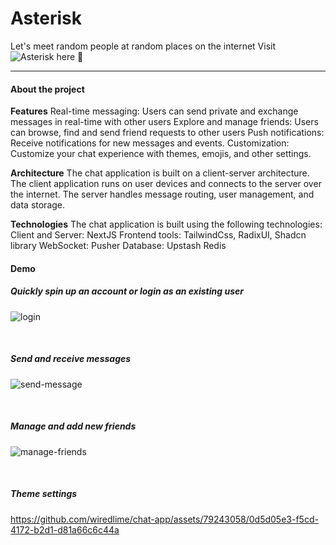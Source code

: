 # Asterisk 
Let's meet random people at random places on the internet
Visit ![Asterisk here](https://chat-app-wiredlimes-projects.vercel.app/login) 🚀

---

#### About the project

**Features**
Real-time messaging: Users can send private and exchange messages in real-time with other users
Explore and manage friends: Users can browse, find and send friend requests to other users
Push notifications: Receive notifications for new messages and events.
Customization: Customize your chat experience with themes, emojis, and other settings.

**Architecture**
The chat application is built on a client-server architecture. The client application runs on user devices and connects to the server over the internet. The server handles message routing, user management, and data storage.

**Technologies**
The chat application is built using the following technologies:
Client and Server: NextJS
Frontend tools: TailwindCss, RadixUI, Shadcn library
WebSocket: Pusher
Database: Upstash Redis


#### Demo

##### Quickly spin up an account or login as an existing user
   

![login](https://github.com/wiredlime/chat-app/assets/79243058/c0ec5f53-5de8-4888-83b2-03300a4be95f)

<br/>

##### Send and receive messages


![send-message](https://github.com/wiredlime/chat-app/assets/79243058/99128d7d-6282-41da-9a88-275378ece1eb)

<br/>

##### Manage and add new friends


![manage-friends](https://github.com/wiredlime/chat-app/assets/79243058/0220d861-0c23-4948-aab8-54d60bd1e7c6)

<br/>

##### Theme settings

https://github.com/wiredlime/chat-app/assets/79243058/0d5d05e3-f5cd-4172-b2d1-d81a66c6c44a

